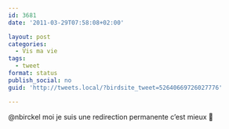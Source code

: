 ```yaml
---
id: 3681
date: '2011-03-29T07:58:08+02:00'

layout: post
categories:
  - Vis ma vie
tags:
  - tweet
format: status
publish_social: no
guid: 'http://tweets.local/?birdsite_tweet=52640669726027776'

---
```


@nbirckel moi je suis une redirection permanente c’est mieux 🙂